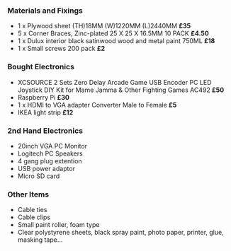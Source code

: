 <h3>Materials and Fixings</h3>
<ul>
 <li>1 x Plywood sheet (TH)18MM (W)1220MM (L)2440MM <strong>£35</strong></li>
 <li>5 x Corner Braces, Zinc-plated 25 X 25 X 16.5MM 10 PACK <strong>£4.50</strong></li>
 <li>1 x Dulux interior black satinwood wood and metal paint 750ML <strong>£18</strong></li>
 <li>1 x Small screws 200 pack <strong>£2</strong></li>
</ul>

<h3>Bought Electronics</h3>
<ul>
 <li>XCSOURCE 2 Sets Zero Delay Arcade Game USB Encoder PC LED Joystick DIY Kit for Mame Jamma & Other Fighting Games AC492 <strong>£50</strong></li>
 <li>Raspberry Pi <strong>£30</strong></li>
 <li>1 x HDMI to VGA adapter Converter Male to Female <strong>£5</strong></li>
 <li>IKEA light strip <strong>£12</strong></li>
</ul>

<h3>2nd Hand Electronics</h3>
<ul>
 <li>20inch VGA PC Monitor</li>
 <li>Logitech PC Speakers</li>
 <li>4 gang plug extention</li>
 <li>USB power adaptor</li>
 <li>Micro SD card</li>
</ul>

<h3>Other Items</h3>
<ul>
 <li>Cable ties</li>
 <li>Cable clips</li>
 <li>Small paint roller, foam type</li>
 <li>Clear polystyrene sheets, black spray paint, photo paper, printer, glue, masking tape...</li>
</ul>
